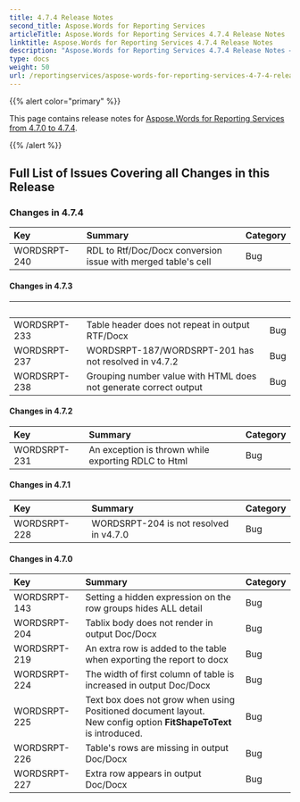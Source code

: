 ```yaml
---
title: 4.7.4 Release Notes
second_title: Aspose.Words for Reporting Services
articleTitle: Aspose.Words for Reporting Services 4.7.4 Release Notes
linktitle: Aspose.Words for Reporting Services 4.7.4 Release Notes
description: "Aspose.Words for Reporting Services 4.7.4 Release Notes – the latest updates and fixes."
type: docs
weight: 50
url: /reportingservices/aspose-words-for-reporting-services-4-7-4-release-notes/
---
```


{{% alert color="primary" %}}

This page contains release notes for [Aspose.Words for Reporting Services from 4.7.0 to 4.7.4](https://downloads.aspose.com/words/reportingservices/new-releases/aspose.words-for-reporting-services-4.7.4-\(msi\)/).

{{% /alert %}}

## Full List of Issues Covering all Changes in this Release

### Changes in 4.7.4

|Key |Summary |Category |
| :- | :- | :- |
|WORDSRPT-240|RDL to Rtf/Doc/Docx conversion issue with merged table's cell|Bug |

#### Changes in 4.7.3

| | | |
| :- | :- | :- |
|WORDSRPT-233|Table header does not repeat in output RTF/Docx|Bug |
|WORDSRPT-237|WORDSRPT-187/WORDSRPT-201 has not resolved in v4.7.2|Bug |
|WORDSRPT-238|Grouping number value with HTML does not generate correct output |Bug |

#### Changes in 4.7.2

|Key |Summary |Category |
| :- | :- | :- |
|WORDSRPT-231|An exception is thrown while exporting RDLC to Html|Bug |

#### Changes in 4.7.1

|Key |Summary |Category |
| :- | :- | :- |
|WORDSRPT-228|WORDSRPT-204 is not resolved in v4.7.0|Bug |

#### Changes in 4.7.0

|Key |Summary |Category |
| :- | :- | :- |
|WORDSRPT-143|Setting a hidden expression on the row groups hides ALL detail|Bug |
|WORDSRPT-204|Tablix body does not render in output Doc/Docx|Bug |
|WORDSRPT-219|An extra row is added to the table when exporting the report to docx|Bug |
|WORDSRPT-224|The width of first column of table is increased in output Doc/Docx|Bug |
|WORDSRPT-225|Text box does not grow when using Positioned document layout.<br>New config option **FitShapeToText** is introduced.|Bug |
|WORDSRPT-226|Table's rows are missing in output Doc/Docx|Bug |
|WORDSRPT-227|Extra row appears in output Doc/Docx|Bug |

